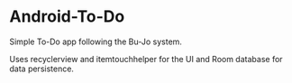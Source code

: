 # Android-To-Do

Simple To-Do app following the Bu-Jo system.

Uses recyclerview and itemtouchhelper for the UI and Room database for data persistence.
